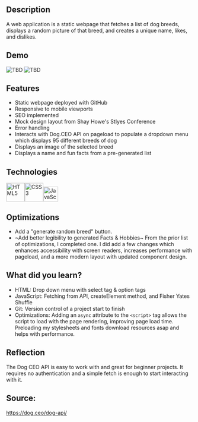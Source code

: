 ## Description
A web application is a static webpage that fetches a list of dog breeds, displays a random picture of that breed, and creates a unique name, likes, and dislikes.

## Demo
![TBD](demo2.gif)
![TBD](demo3.gif)

## Features
* Static webpage deployed with GitHub
* Responsive to mobile viewports
* SEO implemented
* Mock design layout from Shay Howe's Stlyes Conference
* Error handling
* Interacts with Dog.CEO API on pageload to populate a dropdown menu which displays 95 different breeds of dog
* Displays an image of the selected breed
* Displays a name and fun facts from a pre-generated list

## Technologies
<img src="https://profilinator.rishav.dev/skills-assets/html5-original-wordmark.svg" alt="HTML5" height="50" /><img src="https://profilinator.rishav.dev/skills-assets/css3-original-wordmark.svg" alt="CSS3" height="50" /><img src="https://profilinator.rishav.dev/skills-assets/javascript-original.svg" alt="JavaScript" height="40" />

## Optimizations
* Add a "generate random breed" button.
* ~Add better legibility to generated Facts & Hobbies~
From the prior list of optimizations, I completed one. I did add a few changes which enhances accessibility with screen readers, increases performance with pageload, and a more modern layout with updated component design.

## What did you learn?
* HTML: Drop down menu with select tag & option tags
* JavaScript: Fetching from API, createElement method, and Fisher Yates Shuffle 
* Git: Version control of a project start to finish
* Optimizations: Adding an `async` attribute to the `<script>` tag allows the script to load with the page rendering, improving page load time. Preloading my stylesheets and fonts download resources asap and helps with performance.

## Reflection
The Dog CEO API is easy to work with and great for beginner projects. It requires no authentication and a simple fetch is enough to start interacting with it.

## Source:
https://dog.ceo/dog-api/

